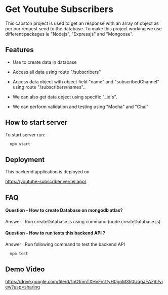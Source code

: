 # Get Youtube Subscribers
This capston project is used to get an response with an array of 
object as per our request send to the database. To make
this project working we use different packages ie "Nodejs", "Expressjs" and "Mongoose". 
## Features

- Use to create data in database
- Access all data using route "/subscribers" 
- Access data object with object field "name" and "subscribedChannel" using route "/subscribers/names"..

- We can also get data object using specific "_id's".
- We can perform validation and testing using "Mocha" and "Chai"


## How to start server
To start server run:

```bash
  npm start
```
## Deployment
This backend application is deployed on 

https://youtube-subscriber.vercel.app/

## FAQ

#### Question  - How to create Database on mongodb atlas?

Answer : Run createDatabase.js using command (node createDatabase.js)

#### Question  - How to run tests this backend API ?

Answer : Run following command to test the backend API

```bash
  npm test
``` 




## Demo Video

https://drive.google.com/file/d/1nO1mnTXHvFrc1fyH0gnM3h0UqqJEAZjh/view?usp=sharing

